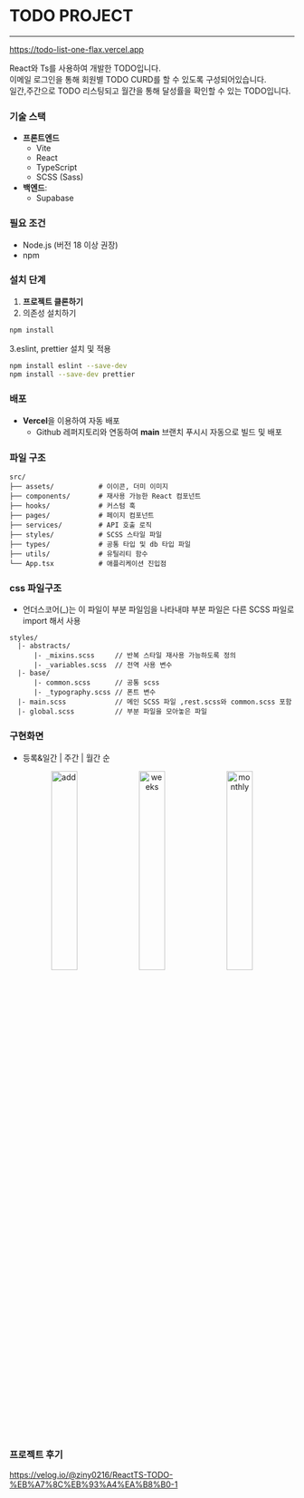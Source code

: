 # TODO PROJECT
<hr>

https://todo-list-one-flax.vercel.app

React와 Ts를 사용하여 개발한 TODO입니다. <br>
이메일 로그인을 통해 회원별 TODO CURD를 할 수 있도록 구성되어있습니다.<br/>일간,주간으로 TODO 리스팅되고 월간을 통해 달성률을 확인할 수 있는 TODO입니다.




### 기술 스택
- **프론트엔드**
  - Vite
  - React
  - TypeScript
  - SCSS (Sass)
- **백엔드**:
    - Supabase


### 필요 조건
- Node.js (버전 18 이상 권장)
- npm
### 설치 단계

1. **프로젝트 클론하기**
2. 의존성 설치하기

```sh
npm install
```

3.eslint, prettier 설치 및 적용

```sh
npm install eslint --save-dev
npm install --save-dev prettier
```

### 배포

- **Vercel**을 이용하여 자동 배포
  -  Github 레퍼지토리와 연동하여 **main** 브랜치 푸시시 자동으로 빌드 및 배포

### 파일 구조 
```
src/
├── assets/           # 이이콘, 더미 이미지 
├── components/       # 재사용 가능한 React 컴포넌트
├── hooks/            # 커스텀 훅
├── pages/            # 페이지 컴포넌트
├── services/         # API 호출 로직
├── styles/           # SCSS 스타일 파일
├── types/            # 공통 타입 및 db 타입 파일
├── utils/            # 유틸리티 함수
└── App.tsx           # 애플리케이션 진입점
```
### css 파일구조
- 언더스코어(_)는 이 파일이 부분 파일임을 나타내먀 부분 파일은 다른 SCSS 파일로 import 해서 사용
```
styles/
  |- abstracts/
      |- _mixins.scss     // 반복 스타일 재사용 가능하도록 정의
      |- _variables.scss  // 전역 사용 변수
  |- base/
      |- common.scss      // 공통 scss
      |- _typography.scss // 폰트 변수
  |- main.scss            // 메인 SCSS 파일 ,rest.scss와 common.scss 포함
  |- global.scss          // 부분 파일을 모아놓은 파일
```

### 구현화면
- 등록&일간 | 주간 | 월간 순
<p align="center">
<img src="https://github.com/user-attachments/assets/be7cd50a-38cc-4087-abf8-93206d0c42d6" alt="add" width="30%">
<img src="https://github.com/user-attachments/assets/36e88332-e833-47fe-960d-4e6003275eea" alt="weeks" width="30%">
<img src="https://github.com/user-attachments/assets/a258e145-2790-4e8b-843f-587daca0a8fc" alt="monthly" width="30%">
<p>

### 프로젝트 후기 
https://velog.io/@ziny0216/ReactTS-TODO-%EB%A7%8C%EB%93%A4%EA%B8%B0-1
